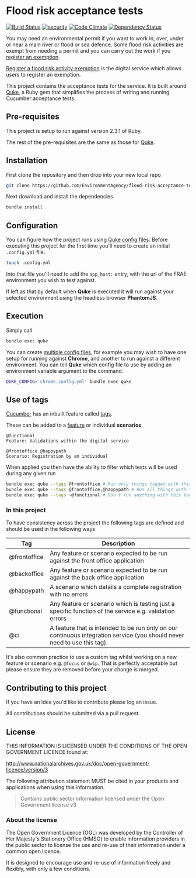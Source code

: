 # Flood risk acceptance tests

[![Build Status](https://travis-ci.org/EnvironmentAgency/flood-risk-acceptance-tests.svg?branch=master)](https://travis-ci.org/EnvironmentAgency/flood-risk-acceptance-tests)
[![security](https://hakiri.io/github/EnvironmentAgency/flood-risk-acceptance-tests/master.svg)](https://hakiri.io/github/EnvironmentAgency/flood-risk-acceptance-tests/master)
[![Code Climate](https://codeclimate.com/github/EnvironmentAgency/flood-risk-acceptance-tests/badges/gpa.svg)](https://codeclimate.com/github/EnvironmentAgency/flood-risk-acceptance-tests)
[![Dependency Status](https://dependencyci.com/github/EnvironmentAgency/flood-risk-acceptance-tests/badge)](https://dependencyci.com/github/EnvironmentAgency/flood-risk-acceptance-tests)

You may need an environmental permit if you want to work in, over, under or near a main river or flood or sea defence. Some flood risk activities are exempt from needing a permit and you can carry out the work if you [register an exemption](https://www.gov.uk/guidance/register-your-flood-risk-exemption-environmental-permits).

[Register a flood risk activity exemption](https://register-flood-risk-exemption.service.gov.uk/) is the digital service which allows users to register an exemption.

This project contains the acceptance tests for the service. It is built around [Quke](https://github.com/EnvironmentAgency/quke), a Ruby gem that simplifies the process of writing and running Cucumber acceptance tests.

## Pre-requisites

This project is setup to run against version 2.3.1 of Ruby.

The rest of the pre-requisites are the same as those for [Quke](https://github.com/EnvironmentAgency/quke#pre-requisites).

## Installation

First clone the repository and then drop into your new local repo

```bash
git clone https://github.com/EnvironmentAgency/flood-risk-acceptance-tests.git && cd flood-risk-acceptance-tests
```

Next download and install the dependencies

```bash
bundle install
```

## Configuration

You can figure how the project runs using [Quke config files](https://github.com/EnvironmentAgency/quke#configuration). Before executing this project for the first time you'll need to create an initial `.config.yml` file.

```bash
touch .config.yml
```

Into that file you'll need to add the `app_host:` entry, with the url of the FRAE environment you wish to test against.

If left as that by default when **Quke** is executed it will run against your selected environment using the headless browser **PhantomJS**.

## Execution

Simply call

```bash
bundle exec quke
```

You can create [multiple config files](https://github.com/EnvironmentAgency/quke#multiple-configs), for example you may wish to have one setup for running against **Chrome**, and another to run against a different environment. You can tell **Quke** which config file to use by adding an environment variable argument to the command.

```bash
QUKE_CONFIG='chrome.config.yml' bundle exec quke
```

## Use of tags

[Cucumber](https://cucumber.io/) has an inbuilt feature called [tags](https://github.com/cucumber/cucumber/wiki/Tags).

These can be added to a [feature](https://github.com/cucumber/cucumber/wiki/Feature-Introduction) or individual **scenarios**.

```gherkin
@functional
Feature: Validations within the digital service
```

```gherkin
@frontoffice @happypath
Scenario: Registration by an individual
```

When applied you then have the ability to filter which tests will be used during any given run

```bash
bundle exec quke --tags @frontoffice # Run only things tagged with this
bundle exec quke --tags @frontoffice,@happypath # Run all things with these tags
bundle exec quke --tags ~@functional # Don't run anything with this tag (run everything else)
```

### In this project

To have consistency across the project the following tags are defined and should be used in the following ways

|Tag|Description|
|---|---|
|@frontoffice|Any feature or scenario expected to be run against the front office application|
|@backoffice|Any feature or scenario expected to be run against the back office application|
|@happypath|A scenario which details a complete registration with no errors|
|@functional|Any feature or scenario which is testing just a specific function of the service e.g. validation errors|
|@ci|A feature that is intended to be run only on our continuous integration service (you should never need to use this tag).|

It's also common practice to use a custom tag whilst working on a new feature or scenario e.g. `@focus` or `@wip`. That is perfectly acceptable but please ensure they are removed before your change is merged.

## Contributing to this project

If you have an idea you'd like to contribute please log an issue.

All contributions should be submitted via a pull request.

## License

THIS INFORMATION IS LICENSED UNDER THE CONDITIONS OF THE OPEN GOVERNMENT LICENCE found at:

http://www.nationalarchives.gov.uk/doc/open-government-licence/version/3

The following attribution statement MUST be cited in your products and applications when using this information.

> Contains public sector information licensed under the Open Government license v3

### About the license

The Open Government Licence (OGL) was developed by the Controller of Her Majesty's Stationery Office (HMSO) to enable information providers in the public sector to license the use and re-use of their information under a common open licence.

It is designed to encourage use and re-use of information freely and flexibly, with only a few conditions.
